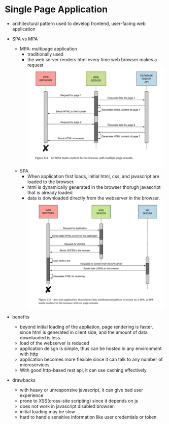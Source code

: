 # Single Page Application
- architectural pattern used to develop frontend, user-facing web application
- SPA vs MPA
	- MPA: multipage application
		- traditionally used
		- the web server renders html every time web browser makes a request
		![mpa](./mpa.jpg)
	- SPA
		- When application first loads, initial html, css, and javascript are loaded to the browser.
		- html is dynamically generated in the browser thorugh javascript that is already loaded
		- data is downloaded directly from the webserver in the browser.
		![spa](./spa.jpg)
- benefits
	- beyond initial loading of the appliation, page rendering is faster. \
	since html is generated in client side, and the amount of data downlaoded is less.
	- load of the webserver is reduced
	- application deisgn is simple, thus can be hosted in any environment with http
	- application becomes more flexible since it can talk to any number of microservices
	- With good http-based rest api, it can use caching effectively.

- drawbacks
	- with heavy or unresponsive javascript, it can give bad user experience
	- prone to XSS(cross-site scripting) since it depends on js
	- does not work in javascript disabled browser.
	- initial loading may be slow
	- hard to handle sensitive information like user credentials or token.
